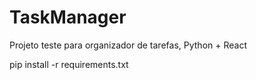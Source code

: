 # TaskManager
Projeto teste para organizador de tarefas, Python + React

pip install -r requirements.txt
